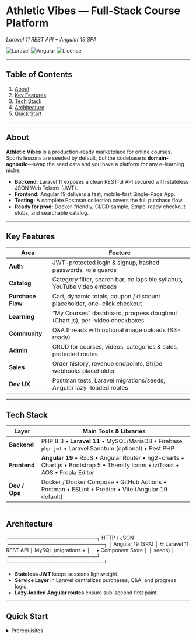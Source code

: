 # Athletic Vibes — Full-Stack Course Platform  
*Laravel 11 REST API + Angular 19 SPA*

![Laravel](https://img.shields.io/badge/Backend-Laravel%2011-red?logo=laravel)
![Angular](https://img.shields.io/badge/Frontend-Angular%2019-DD0031?logo=angular)
![License](https://img.shields.io/badge/License-MIT-blue)

---

## Table of Contents
1. [About](#about)  
2. [Key Features](#key-features)  
3. [Tech Stack](#tech-stack)  
4. [Architecture](#architecture)  
5. [Quick Start](#quick-start)  

---

## About
**Athletic Vibes** is a production-ready marketplace for online courses.  
Sports lessons are seeded by default, but the codebase is **domain-agnostic**—swap the seed data and you have a platform for any e-learning niche.

* **Backend:** Laravel 11 exposes a clean RESTful API secured with stateless JSON Web Tokens (JWT).  
* **Frontend:** Angular 19 delivers a fast, mobile-first Single-Page App.  
* **Testing:** A complete Postman collection covers the full purchase flow.  
* **Ready for prod:** Docker-friendly, CI/CD sample, Stripe-ready checkout stubs, and searchable catalog.

---

## Key Features

| Area | Feature |
|------|---------|
| **Auth** | JWT-protected login & signup, hashed passwords, role guards |
| **Catalog** | Category filter, search bar, collapsible syllabus, YouTube video embeds |
| **Purchase Flow** | Cart, dynamic totals, coupon / discount placeholder, one-click checkout |
| **Learning** | “My Courses” dashboard, progress doughnut (Chart.js), per-video checkboxes |
| **Community** | Q&A threads with optional image uploads (S3-ready) |
| **Admin** | CRUD for courses, videos, categories & sales, protected routes |
| **Sales** | Order history, revenue endpoints, Stripe webhooks placeholder |
| **Dev UX** | Postman tests, Laravel migrations/seeds, Angular lazy-loaded routes |

---

## Tech Stack

| Layer | Main Tools & Libraries |
|-------|-----------------------|
| **Backend** | PHP 8.3 • **Laravel 11** • MySQL/MariaDB • Firebase `php-jwt` • Laravel Sanctum (optional) • Pest PHP |
| **Frontend** | **Angular 19** • RxJS • Angular Router • ng2-charts + Chart.js • Bootstrap 5 • Themify Icons • iziToast • AOS • Froala Editor |
| **Dev / Ops** | Docker / Docker Compose • GitHub Actions • Postman • ESLint + Prettier • Vite (Angular 19 default) |

---

## Architecture
┌────────────────────────┐ HTTP / JSON ┌──────────────────────────┐
│ Angular 19 (SPA) │ ⇆ Laravel 11 REST API │ MySQL (migrations + │
│ • Component Store │ │ seeds) │
└────────────────────────┘ └──────────────────────────┘

* **Stateless JWT** keeps sessions lightweight.  
* **Service Layer** in Laravel centralizes purchases, Q&A, and progress logic.  
* **Lazy-loaded Angular routes** ensure sub-second first paint.

---

## Quick Start

<details>
<summary>Prerequisites</summary>

| Tool | Version |
|------|---------|
| PHP  | ≥ 8.3   |
| Composer | latest |
| Node | ≥ 20 LTS |
| npm / pnpm | latest |
| MySQL / MariaDB | ≥ 10.6 |
</details>
